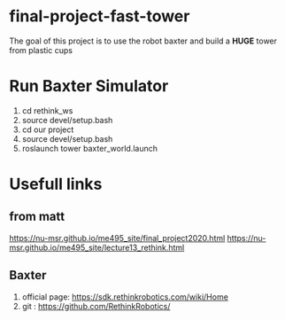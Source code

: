 # final-project-fast-tower
The goal of this project is to use the robot baxter and build a **HUGE** tower from plastic cups

# Run Baxter Simulator
1. cd rethink_ws
2. source devel/setup.bash 
3. cd our project 
4. source devel/setup.bash 
2. roslaunch tower baxter_world.launch


# Usefull links 
## from matt
https://nu-msr.github.io/me495_site/final_project2020.html
https://nu-msr.github.io/me495_site/lecture13_rethink.html

## Baxter 
1. official page: https://sdk.rethinkrobotics.com/wiki/Home
2. git : https://github.com/RethinkRobotics/